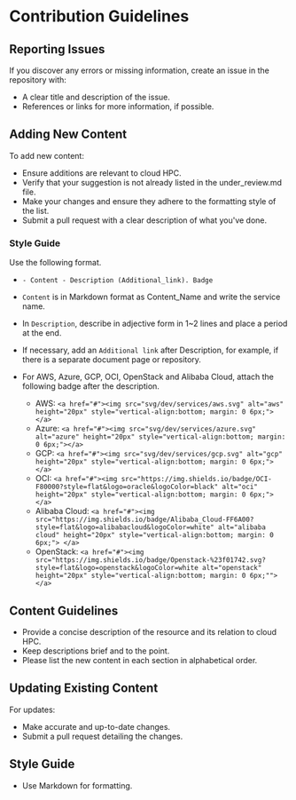 # Contribution Guidelines

## Reporting Issues

If you discover any errors or missing information, create an issue in the repository with:
 - A clear title and description of the issue.
 - References or links for more information, if possible.

## Adding New Content

To add new content:

- Ensure additions are relevant to cloud HPC.
- Verify that your suggestion is not already listed in the under_review.md file.
- Make your changes and ensure they adhere to the formatting style of the list.
- Submit a pull request with a clear description of what you've done.


### Style Guide

Use the following format.
 - `- Content - Description (Additional_link). Badge`
 - `Content` is in Markdown format as Content_Name and write the service name.
 - In `Description`, describe in adjective form in 1~2 lines and place a period at the end.
 - If necessary, add an `Additional link` after Description, for example, if there is a separate document page or repository.
 - For AWS, Azure, GCP, OCI, OpenStack and Alibaba Cloud, attach the following badge after the description.

   - AWS: `<a href="#"><img src="svg/dev/services/aws.svg" alt="aws" height="20px" style="vertical-align:bottom; margin: 0 6px;"></a>`
   - Azure: `<a href="#"><img src="svg/dev/services/azure.svg" alt="azure" height="20px" style="vertical-align:bottom; margin: 0 6px;"></a>`
   - GCP: `<a href="#"><img src="svg/dev/services/gcp.svg" alt="gcp" height="20px" style="vertical-align:bottom; margin: 0 6px;"></a>`
   - OCI: `<a href="#"><img src="https://img.shields.io/badge/OCI-F80000?style=flat&logo=oracle&logoColor=black" alt="oci" height="20px" style="vertical-align:bottom; margin: 0 6px;"></a>`
   - Alibaba Cloud: `<a href="#"><img src="https://img.shields.io/badge/Alibaba_Cloud-FF6A00?style=flat&logo=alibabacloud&logoColor=white" alt="alibaba cloud" height="20px" style="vertical-align:bottom; margin: 0 6px;"> </a>`
   - OpenStack: `<a href="#"><img src="https://img.shields.io/badge/Openstack-%23f01742.svg?style=flat&logo=openstack&logoColor=white alt="openstack" height="20px" style="vertical-align:bottom; margin: 0 6px;""> </a>`

## Content Guidelines

 - Provide a concise description of the resource and its relation to cloud HPC.
 - Keep descriptions brief and to the point.
 - Please list the new content in each section in alphabetical order.

## Updating Existing Content

For updates:

- Make accurate and up-to-date changes.
- Submit a pull request detailing the changes.

## Style Guide

- Use Markdown for formatting.

